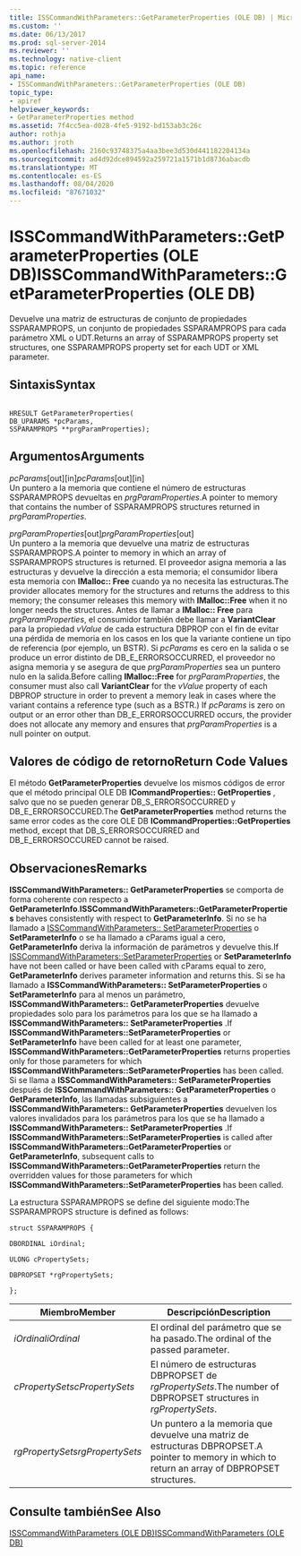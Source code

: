 ```yaml
---
title: ISSCommandWithParameters::GetParameterProperties (OLE DB) | Microsoft Docs
ms.custom: ''
ms.date: 06/13/2017
ms.prod: sql-server-2014
ms.reviewer: ''
ms.technology: native-client
ms.topic: reference
api_name:
- ISSCommandWithParameters::GetParameterProperties (OLE DB)
topic_type:
- apiref
helpviewer_keywords:
- GetParameterProperties method
ms.assetid: 7f4cc5ea-d028-4fe5-9192-bd153ab3c26c
author: rothja
ms.author: jroth
ms.openlocfilehash: 2160c93748375a4aa3bee3d530d441182204134a
ms.sourcegitcommit: ad4d92dce894592a259721a1571b1d8736abacdb
ms.translationtype: MT
ms.contentlocale: es-ES
ms.lasthandoff: 08/04/2020
ms.locfileid: "87671032"
---
```

# <a name="isscommandwithparametersgetparameterproperties-ole-db"></a><span data-ttu-id="3a2c3-102">ISSCommandWithParameters::GetParameterProperties (OLE DB)</span><span class="sxs-lookup"><span data-stu-id="3a2c3-102">ISSCommandWithParameters::GetParameterProperties (OLE DB)</span></span>
  <span data-ttu-id="3a2c3-103">Devuelve una matriz de estructuras de conjunto de propiedades SSPARAMPROPS, un conjunto de propiedades SSPARAMPROPS para cada parámetro XML o UDT.</span><span class="sxs-lookup"><span data-stu-id="3a2c3-103">Returns an array of SSPARAMPROPS property set structures, one SSPARAMPROPS property set for each UDT or XML parameter.</span></span>  
  
## <a name="syntax"></a><span data-ttu-id="3a2c3-104">Sintaxis</span><span class="sxs-lookup"><span data-stu-id="3a2c3-104">Syntax</span></span>  
  
```  
  
HRESULT GetParameterProperties(  
DB_UPARAMS *pcParams,  
SSPARAMPROPS **prgParamProperties);  
```  
  
## <a name="arguments"></a><span data-ttu-id="3a2c3-105">Argumentos</span><span class="sxs-lookup"><span data-stu-id="3a2c3-105">Arguments</span></span>  
 <span data-ttu-id="3a2c3-106">*pcParams*[out][in]</span><span class="sxs-lookup"><span data-stu-id="3a2c3-106">*pcParams*[out][in]</span></span>  
 <span data-ttu-id="3a2c3-107">Un puntero a la memoria que contiene el número de estructuras SSPARAMPROPS devueltas en *prgParamProperties*.</span><span class="sxs-lookup"><span data-stu-id="3a2c3-107">A pointer to memory that contains the number of SSPARAMPROPS structures returned in *prgParamProperties*.</span></span>  
  
 <span data-ttu-id="3a2c3-108">*prgParamProperties*[out]</span><span class="sxs-lookup"><span data-stu-id="3a2c3-108">*prgParamProperties*[out]</span></span>  
 <span data-ttu-id="3a2c3-109">Un puntero a la memoria que devuelve una matriz de estructuras SSPARAMPROPS.</span><span class="sxs-lookup"><span data-stu-id="3a2c3-109">A pointer to memory in which an array of SSPARAMPROPS structures is returned.</span></span> <span data-ttu-id="3a2c3-110">El proveedor asigna memoria a las estructuras y devuelve la dirección a esta memoria; el consumidor libera esta memoria con **IMalloc:: Free** cuando ya no necesita las estructuras.</span><span class="sxs-lookup"><span data-stu-id="3a2c3-110">The provider allocates memory for the structures and returns the address to this memory; the consumer releases this memory with **IMalloc::Free** when it no longer needs the structures.</span></span> <span data-ttu-id="3a2c3-111">Antes de llamar a **IMalloc:: Free** para *prgParamProperties*, el consumidor también debe llamar a **VariantClear** para la propiedad *vValue* de cada estructura DBPROP con el fin de evitar una pérdida de memoria en los casos en los que la variante contiene un tipo de referencia (por ejemplo, un BSTR). Si *pcParams* es cero en la salida o se produce un error distinto de DB_E_ERRORSOCCURRED, el proveedor no asigna memoria y se asegura de que *prgParamProperties* sea un puntero nulo en la salida.</span><span class="sxs-lookup"><span data-stu-id="3a2c3-111">Before calling **IMalloc::Free** for *prgParamProperties*, the consumer must also call **VariantClear** for the *vValue* property of each DBPROP structure in order to prevent a memory leak in cases where the variant contains a reference type (such as a BSTR.) If *pcParams* is zero on output or an error other than DB_E_ERRORSOCCURRED occurs, the provider does not allocate any memory and ensures that *prgParamProperties* is a null pointer on output.</span></span>  
  
## <a name="return-code-values"></a><span data-ttu-id="3a2c3-112">Valores de código de retorno</span><span class="sxs-lookup"><span data-stu-id="3a2c3-112">Return Code Values</span></span>  
 <span data-ttu-id="3a2c3-113">El método **GetParameterProperties** devuelve los mismos códigos de error que el método principal OLE DB **ICommandProperties:: GetProperties** , salvo que no se pueden generar DB_S_ERRORSOCCURRED y DB_E_ERRORSOCCURED.</span><span class="sxs-lookup"><span data-stu-id="3a2c3-113">The **GetParameterProperties** method returns the same error codes as the core OLE DB **ICommandProperties::GetProperties** method, except that DB_S_ERRORSOCCURRED and DB_E_ERRORSOCCURED cannot be raised.</span></span>  
  
## <a name="remarks"></a><span data-ttu-id="3a2c3-114">Observaciones</span><span class="sxs-lookup"><span data-stu-id="3a2c3-114">Remarks</span></span>  
 <span data-ttu-id="3a2c3-115">**ISSCommandWithParameters:: GetParameterProperties** se comporta de forma coherente con respecto a **GetParameterInfo**.</span><span class="sxs-lookup"><span data-stu-id="3a2c3-115">**ISSCommandWithParameters::GetParameterProperties** behaves consistently with respect to **GetParameterInfo**.</span></span> <span data-ttu-id="3a2c3-116">Si no se ha llamado a [ISSCommandWithParameters:: SetParameterProperties](isscommandwithparameters-setparameterproperties-ole-db.md) o **SetParameterInfo** o se ha llamado a cParams igual a cero, **GetParameterInfo** deriva la información de parámetros y devuelve this.</span><span class="sxs-lookup"><span data-stu-id="3a2c3-116">If [ISSCommandWithParameters::SetParameterProperties](isscommandwithparameters-setparameterproperties-ole-db.md) or **SetParameterInfo** have not been called or have been called with cParams equal to zero, **GetParameterInfo** derives parameter information and returns this.</span></span> <span data-ttu-id="3a2c3-117">Si se ha llamado a **ISSCommandWithParameters:: SetParameterProperties** o **SetParameterInfo** para al menos un parámetro, **ISSCommandWithParameters:: GetParameterProperties** devuelve propiedades solo para los parámetros para los que se ha llamado a **ISSCommandWithParameters:: SetParameterProperties** .</span><span class="sxs-lookup"><span data-stu-id="3a2c3-117">If **ISSCommandWithParameters::SetParameterProperties** or **SetParameterInfo** have been called for at least one parameter, **ISSCommandWithParameters::GetParameterProperties** returns properties only for those parameters for which **ISSCommandWithParameters::SetParameterProperties** has been called.</span></span> <span data-ttu-id="3a2c3-118">Si se llama a **ISSCommandWithParameters:: SetParameterProperties** después de **ISSCommandWithParameters:: GetParameterProperties** o **GetParameterInfo**, las llamadas subsiguientes a **ISSCommandWithParameters:: GetParameterProperties** devuelven los valores invalidados para los parámetros para los que se ha llamado a **ISSCommandWithParameters:: SetParameterProperties** .</span><span class="sxs-lookup"><span data-stu-id="3a2c3-118">If **ISSCommandWithParameters::SetParameterProperties** is called after **ISSCommandWithParameters::GetParameterProperties** or **GetParameterInfo**, subsequent calls to **ISSCommandWithParameters::GetParameterProperties** return the overridden values for those parameters for which **ISSCommandWithParameters::SetParameterProperties** has been called.</span></span>  
  
 <span data-ttu-id="3a2c3-119">La estructura SSPARAMPROPS se define del siguiente modo:</span><span class="sxs-lookup"><span data-stu-id="3a2c3-119">The SSPARAMPROPS structure is defined as follows:</span></span>  
  
 `struct SSPARAMPROPS {`  
  
 `DBORDINAL iOrdinal;`  
  
 `ULONG cPropertySets;`  
  
 `DBPROPSET *rgPropertySets;`  
  
 `};`  
  
|<span data-ttu-id="3a2c3-120">Miembro</span><span class="sxs-lookup"><span data-stu-id="3a2c3-120">Member</span></span>|<span data-ttu-id="3a2c3-121">Descripción</span><span class="sxs-lookup"><span data-stu-id="3a2c3-121">Description</span></span>|  
|------------|-----------------|  
|<span data-ttu-id="3a2c3-122">*iOrdinal*</span><span class="sxs-lookup"><span data-stu-id="3a2c3-122">*iOrdinal*</span></span>|<span data-ttu-id="3a2c3-123">El ordinal del parámetro que se ha pasado.</span><span class="sxs-lookup"><span data-stu-id="3a2c3-123">The ordinal of the passed parameter.</span></span>|  
|<span data-ttu-id="3a2c3-124">*cPropertySets*</span><span class="sxs-lookup"><span data-stu-id="3a2c3-124">*cPropertySets*</span></span>|<span data-ttu-id="3a2c3-125">El número de estructuras DBPROPSET de *rgPropertySets*.</span><span class="sxs-lookup"><span data-stu-id="3a2c3-125">The number of DBPROPSET structures in *rgPropertySets*.</span></span>|  
|<span data-ttu-id="3a2c3-126">*rgPropertySets*</span><span class="sxs-lookup"><span data-stu-id="3a2c3-126">*rgPropertySets*</span></span>|<span data-ttu-id="3a2c3-127">Un puntero a la memoria que devuelve una matriz de estructuras DBPROPSET.</span><span class="sxs-lookup"><span data-stu-id="3a2c3-127">A pointer to memory in which to return an array of DBPROPSET structures.</span></span>|  
  
## <a name="see-also"></a><span data-ttu-id="3a2c3-128">Consulte también</span><span class="sxs-lookup"><span data-stu-id="3a2c3-128">See Also</span></span>  
 [<span data-ttu-id="3a2c3-129">ISSCommandWithParameters &#40;OLE DB&#41;</span><span class="sxs-lookup"><span data-stu-id="3a2c3-129">ISSCommandWithParameters &#40;OLE DB&#41;</span></span>](isscommandwithparameters-ole-db.md)  
  
  
